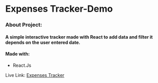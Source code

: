 # Expenses Tracker-Demo

### About Project:

#### A simple interactive tracker made with React to add data and filter it depends on the user entered date.

#### Made with:

- React.Js

Live Link: <a href="https://ahmedehab-sg.github.io/Expenses-Tracker">Expenses Tracker</a>

